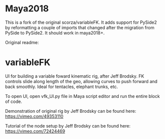 # Maya2018
This is a fork of the original scorza/variableFK.
It adds support for PySide2 by reformatting a couple of imports that changed after the migration from PySide to PySide2.
It should work in maya2018+.

Original readme:

# variableFK
UI for building a variable foward kinematic rig, after Jeff Brodsky. FK controls slide along length of the geo, allowing curves to push forward and back smoothly. Ideal for tentacles, elephant trunks, etc.

To open UI, open vfk_UI.py file in Maya script editor and run the entire block of code. 

Demonstration of original rig by Jeff Brodsky can be found here:
https://vimeo.com/49353110

Tutorial of the node setup by Jeff Brodsky can be found here:
https://vimeo.com/72424469
